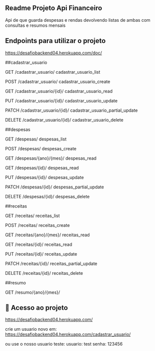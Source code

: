 ## Readme Projeto Api Financeiro

Api de que guarda despesas e rendas devolvendo listas de ambas com consultas e resumos mensais  


## Endpoints para utilizar o projeto

https://desafiobackend04.herokuapp.com/doc/

##cadastrar_usuario


GET
/cadastrar_usuario/
cadastrar_usuario_list


POST
/cadastrar_usuario/
cadastrar_usuario_create


GET
/cadastrar_usuario/{id}/
cadastrar_usuario_read


PUT
/cadastrar_usuario/{id}/
cadastrar_usuario_update


PATCH
/cadastrar_usuario/{id}/
cadastrar_usuario_partial_update


DELETE
/cadastrar_usuario/{id}/
cadastrar_usuario_delete

##despesas


GET
/despesas/
despesas_list


POST
/despesas/
despesas_create


GET
/despesas/{ano}/{mes}/
despesas_read


GET
/despesas/{id}/
despesas_read


PUT
/despesas/{id}/
despesas_update


PATCH
/despesas/{id}/
despesas_partial_update


DELETE
/despesas/{id}/
despesas_delete

##receitas


GET
/receitas/
receitas_list


POST
/receitas/
receitas_create


GET
/receitas/{ano}/{mes}/
receitas_read


GET
/receitas/{id}/
receitas_read


PUT
/receitas/{id}/
receitas_update


PATCH
/receitas/{id}/
receitas_partial_update


DELETE
/receitas/{id}/
receitas_delete

##resumo

GET
/resumo/{ano}/{mes}/



## 📁 Acesso ao projeto

https://desafiobackend04.herokuapp.com/

crie um usuario novo em: 
https://desafiobackend04.herokuapp.com/cadastrar_usuario/

ou use o nosso usuario teste:
usuario: test
senha: 123456

